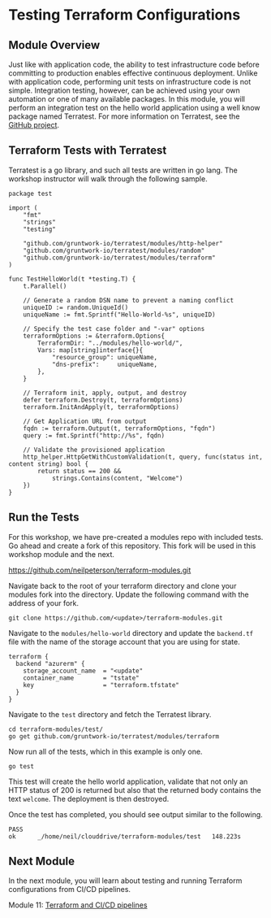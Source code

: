 # Testing Terraform Configurations

## Module Overview

Just like with application code, the ability to test infrastructure code before committing to production enables effective continuous deployment. Unlike with application code, performing unit tests on infrastructure code is not simple. Integration testing, however, can be achieved using your own automation or one of many available packages. In this module, you will perform an integration test on the hello world application using a well know package named Terratest. For more information on Terratest, see the [GitHub project](https://github.com/gruntwork-io/terratest).

## Terraform Tests with Terratest

Terratest is a go library, and such all tests are written in go lang. The workshop instructor will walk through the following sample.

```
package test

import (
    "fmt"
    "strings"
    "testing"

    "github.com/gruntwork-io/terratest/modules/http-helper"
    "github.com/gruntwork-io/terratest/modules/random"
    "github.com/gruntwork-io/terratest/modules/terraform"
)

func TestHelloWorld(t *testing.T) {
    t.Parallel()

    // Generate a random DSN name to prevent a naming conflict
    uniqueID := random.UniqueId()
    uniqueName := fmt.Sprintf("Hello-World-%s", uniqueID)

    // Specify the test case folder and "-var" options
    terraformOptions := &terraform.Options{
        TerraformDir: "../modules/hello-world/",
        Vars: map[string]interface{}{
            "resource_group": uniqueName,
            "dns-prefix":     uniqueName,
        },
    }

    // Terraform init, apply, output, and destroy
    defer terraform.Destroy(t, terraformOptions)
    terraform.InitAndApply(t, terraformOptions)

    // Get Application URL from output
    fqdn := terraform.Output(t, terraformOptions, "fqdn")
    query := fmt.Sprintf("http://%s", fqdn)

    // Validate the provisioned application
    http_helper.HttpGetWithCustomValidation(t, query, func(status int, content string) bool {
        return status == 200 &&
            strings.Contains(content, "Welcome")
    })
}
```

## Run the Tests

For this workshop, we have pre-created a modules repo with included tests. Go ahead and create a fork of this repository. This fork will be used in this workshop module and the next.

https://github.com/neilpeterson/terraform-modules.git

Navigate back to the root of your terraform directory and clone your modules fork into the directory. Update the following command with the address of your fork.

```
git clone https://github.com/<update>/terraform-modules.git
```

Navigate to the `modules/hello-world` directory and update the `backend.tf` file with the name of the storage account that you are using for state.

```
terraform {
  backend "azurerm" {
    storage_account_name  = "<update"
    container_name        = "tstate"
    key                   = "terraform.tfstate"
  }
}
```

Navigate to the `test` directory and fetch the Terratest library.

```
cd terraform-modules/test/
go get github.com/gruntwork-io/terratest/modules/terraform
```

Now run all of the tests, which in this example is only one.

```
go test
```

This test will create the hello world application, validate that not only an HTTP status of 200 is returned but also that the returned body contains the text `welcome`. The deployment is then destroyed.

Once the test has completed, you should see output similar to the following.

```
PASS
ok      _/home/neil/clouddrive/terraform-modules/test   148.223s
```

## Next Module

In the next module, you will learn about testing and running Terraform configurations from CI/CD pipelines.

Module 11: [Terraform and CI/CD pipelines](../10-terraform-devops)